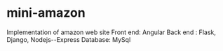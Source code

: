 # mini-amazon
Implementation of amazon web site
Front end: Angular
Back end : Flask, Django, Nodejs--Express
Database: MySql